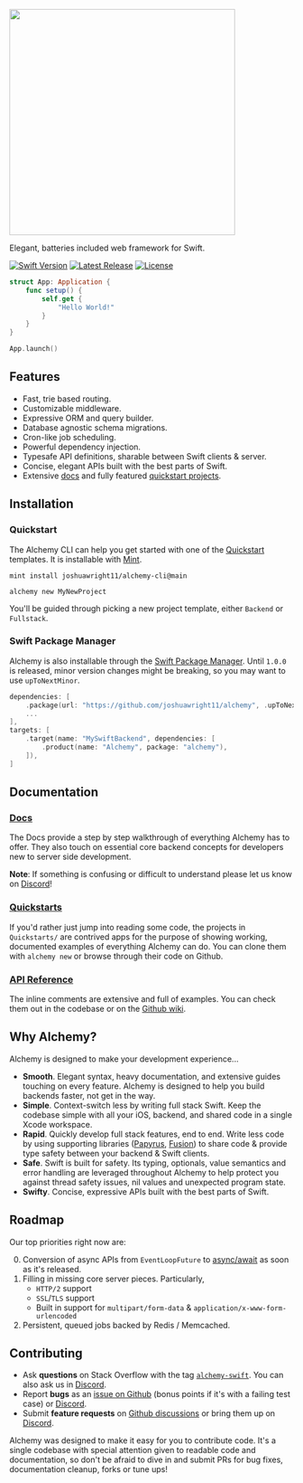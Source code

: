 <p><img src="https://user-images.githubusercontent.com/6025554/104392567-3226f000-54f7-11eb-9ad6-b8795764aace.png" width="400"></a></p>

<p>Elegant, batteries included web framework for Swift.</p>

<p>
<a href="https://swift.org"><img src="https://img.shields.io/badge/Swift-5.3-orange.svg" alt="Swift Version"></a>
<a href="https://github.com/joshuawright11/alchemy/releases"><img src="https://img.shields.io/github/release/joshuawright11/alchemy.svg" alt="Latest Release"></a>
<a href="https://github.com/joshuawright11/alchemy/blob/main/LICENSE"><img src="https://img.shields.io/github/license/joshuawright11/alchemy.svg" alt="License"></a>
</p>

```swift
struct App: Application {
    func setup() {
        self.get {
            "Hello World!"
        }
    }
}

App.launch()
```

## Features

- Fast, trie based routing.
- Customizable middleware.
- Expressive ORM and query builder.
- Database agnostic schema migrations.
- Cron-like job scheduling.
- Powerful dependency injection.
- Typesafe API definitions, sharable between Swift clients & server.
- Concise, elegant APIs built with the best parts of Swift.
- Extensive [docs](Docs#docs) and fully featured [quickstart projects](Quickstarts/).

## Installation

### Quickstart

The Alchemy CLI can help you get started with one of the [Quickstart](Quickstarts/) templates. It is installable with [Mint](https://github.com/yonaskolb/Mint).

```shell
mint install joshuawright11/alchemy-cli@main
```

```shell
alchemy new MyNewProject
```

You'll be guided through picking a new project template, either `Backend` or `Fullstack`.

### Swift Package Manager

Alchemy is also installable through the [Swift Package Manager](https://github.com/apple/swift-package-manager). Until `1.0.0` is released, minor version changes might be breaking, so you may want to use `upToNextMinor`.

```swift
dependencies: [
    .package(url: "https://github.com/joshuawright11/alchemy", .upToNextMinor(from: "0.1.0"))
    ...
],
targets: [
    .target(name: "MySwiftBackend", dependencies: [
        .product(name: "Alchemy", package: "alchemy"),
    ]),
]
```

## Documentation

### [Docs](Docs#docs)

The Docs provide a step by step walkthrough of everything Alchemy has to offer. They also touch on essential core backend concepts for developers new to server side development.

**Note**: If something is confusing or difficult to understand please let us know on [Discord](https://discord.gg/Rz6kWQTFn9)!

### [Quickstarts](/Quickstarts)

If you'd rather just jump into reading some code, the projects in `Quickstarts/` are contrived apps for the purpose of showing working, documented examples of everything Alchemy can do. You can clone them with `alchemy new` or browse through their code on Github.

### [API Reference](https://github.com/joshuawright11/alchemy/wiki)

The inline comments are extensive and full of examples. You can check them out in the codebase or on the [Github wiki](https://github.com/joshuawright11/alchemy/wiki).

## Why Alchemy?

Alchemy is designed to make your development experience...

- **Smooth**. Elegant syntax, heavy documentation, and extensive guides touching on every feature. Alchemy is designed to help you build backends faster, not get in the way.
- **Simple**. Context-switch less by writing full stack Swift. Keep the codebase simple with all your iOS, backend, and shared code in a single Xcode workspace.
- **Rapid**. Quickly develop full stack features, end to end. Write less code by using supporting libraries ([Papyrus](Docs/4_Papyrus.md), [Fusion](Docs/2_Fusion.md)) to share code & provide type safety between your backend & Swift clients.
- **Safe**. Swift is built for safety. Its typing, optionals, value semantics and error handling are leveraged throughout Alchemy to help protect you against thread safety issues, nil values and unexpected program state.
- **Swifty**. Concise, expressive APIs built with the best parts of Swift.

## Roadmap

Our top priorities right now are:

0. Conversion of async APIs from `EventLoopFuture` to [async/await](https://github.com/apple/swift-evolution/blob/main/proposals/0296-async-await.md) as soon as it's released.
1. Filling in missing core server pieces. Particularly,
    - `HTTP/2` support
    - `SSL`/`TLS` support
    - Built in support for `multipart/form-data` & `application/x-www-form-urlencoded`
2. Persistent, queued jobs backed by Redis / Memcached.

## Contributing

- Ask **questions** on Stack Overflow with the tag [`alchemy-swift`](https://stackoverflow.com/questions/tagged/alchemy-swift). You can also ask us in [Discord](https://discord.gg/Rz6kWQTFn9).
- Report **bugs** as an [issue on Github](https://github.com/joshuawright11/alchemy/issues/new) (bonus points if it's with a failing test case) or [Discord](https://discord.gg/mWzHgHqYFA).
- Submit **feature requests** on [Github discussions](https://github.com/joshuawright11/alchemy/discussions) or bring them up on [Discord](https://discord.gg/74Bq29q22u).

Alchemy was designed to make it easy for you to contribute code. It's a single codebase with special attention given to readable code and documentation, so don't be afraid to dive in and submit PRs for bug fixes, documentation cleanup, forks or tune ups!
